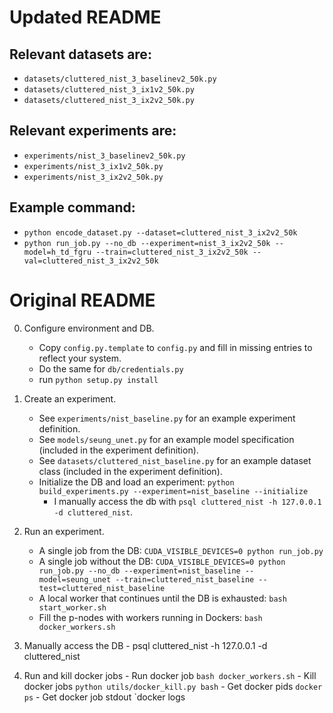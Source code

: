 # Updated README

## Relevant datasets are:

- `datasets/cluttered_nist_3_baselinev2_50k.py`
- `datasets/cluttered_nist_3_ix1v2_50k.py`
- `datasets/cluttered_nist_3_ix2v2_50k.py`

## Relevant experiments are:

- `experiments/nist_3_baselinev2_50k.py`
- `experiments/nist_3_ix1v2_50k.py`
- `experiments/nist_3_ix2v2_50k.py`

## Example command:

- `python encode_dataset.py --dataset=cluttered_nist_3_ix2v2_50k`
- `python run_job.py --no_db --experiment=nist_3_ix2v2_50k --model=h_td_fgru --train=cluttered_nist_3_ix2v2_50k --val=cluttered_nist_3_ix2v2_50k`

# Original README
0. Configure environment and DB.
	- Copy `config.py.template` to `config.py` and fill in missing entries to reflect your system.
	- Do the same for `db/credentials.py`
	- run `python setup.py install`

1. Create an experiment.
	- See `experiments/nist_baseline.py` for an example experiment definition.
	- See `models/seung_unet.py` for an example model specification (included in the experiment definition).
	- See `datasets/cluttered_nist_baseline.py` for an example dataset class (included in the experiment definition).
	- Initialize the DB and load an experiment: `python build_experiments.py --experiment=nist_baseline --initialize`
        - I manually access the db with `psql cluttered_nist -h 127.0.0.1 -d cluttered_nist`.

2. Run an experiment.
	- A single job from the DB: `CUDA_VISIBLE_DEVICES=0 python run_job.py`
	- A single job without the DB: `CUDA_VISIBLE_DEVICES=0 python run_job.py --no_db --experiment=nist_baseline --model=seung_unet --train=cluttered_nist_baseline --test=cluttered_nist_baseline`
	- A local worker that continues until the DB is exhausted: `bash start_worker.sh`
	- Fill the p-nodes with workers running in Dockers: `bash docker_workers.sh`

3. Manually access the DB
        - psql cluttered_nist -h 127.0.0.1 -d cluttered_nist

4. Run and kill docker jobs
        - Run docker job `bash docker_workers.sh`
        - Kill docker jobs `python utils/docker_kill.py bash`
        - Get docker pids `docker ps`
        - Get docker job stdout `docker logs <pid>

